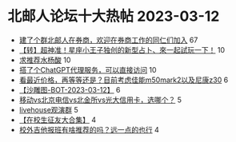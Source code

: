 # 北邮人论坛十大热帖 2023-03-12

- [建了个群北邮人在券商，欢迎在券商工作的同仁们加入](https://bbs.byr.cn/article/WorkLife/1197111) 67
- [【转】超神准！星座小王子独创的新型占卜、來一起試玩一下！](https://bbs.byr.cn/article/Constellations/326533) 10
- [求推荐水杨酸](https://bbs.byr.cn/article/Beauty/334201) 10
- [搭了个ChatGPT代理服务，可以直接访问](https://bbs.byr.cn/article/Talking/6381465) 10
- [看最近价格，再等等还是？目前考虑佳能m50mark2以及尼康z30](https://bbs.byr.cn/article/Photo/274872) 6
- [【沙雕图-BOT-2023-03-12】](https://bbs.byr.cn/article/Picture/3337922) 6
- [移动vs北京电信vs北金所vs光大信用卡，选哪个？](https://bbs.byr.cn/article/Job/2184738) 5
- [livehouse观演群](https://bbs.byr.cn/article/Music/343277) 5
- [【在校生征友大合集】](https://bbs.byr.cn/article/Friends/2037161) 4
- [校外吉他报班有啥推荐的吗？远一点的也行](https://bbs.byr.cn/article/Guitar/154476) 4


